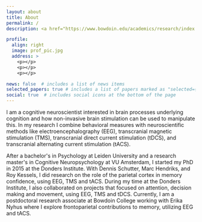 ```yaml
---
layout: about
title: About
permalink: /
description: <a href="https://www.bowdoin.edu/academics/research/index.html">Bowdoin College</a> Postdoctoral Research Associate

profile:
  align: right
  image: prof_pic.jpg
  address: >
    <p></p>
    <p></p>
    <p></p>

news: false  # includes a list of news items
selected_papers: true # includes a list of papers marked as "selected={true}"
social: true  # includes social icons at the bottom of the page
---
```


I am a cognitive neuroscientist interested in brain processes underlying cognition and how non-invasive brain stimulation can be used to manipulate this. In my research I combine behavioral measures with neuroscientific methods like electroencephalography (EEG), transcranial magnetic stimulation (TMS), transcranial direct current stimulation (tDCS), and transcranial alternating current stimulation (tACS).

After a bachelor's in Psychology at Leiden University and a research master's in Cognitive Neuropsychology at VU Amsterdam, I started my PhD in 2015 at the Donders Institute. With Dennis Schutter, Marc Hendriks, and Roy Kessels, I did research on the role of the parietal cortex in memory confidence, using EEG, TMS and tACS. During my time at the Donders Institute, I also collaborated on projects that focused on attention, decision making and movement, using EEG, TMS and tDCS. Currently, I am a postdoctoral research associate at Bowdoin College working with Erika Nyhus where I explore frontoparietal contributions to memory, utilizing EEG and tACS. 
